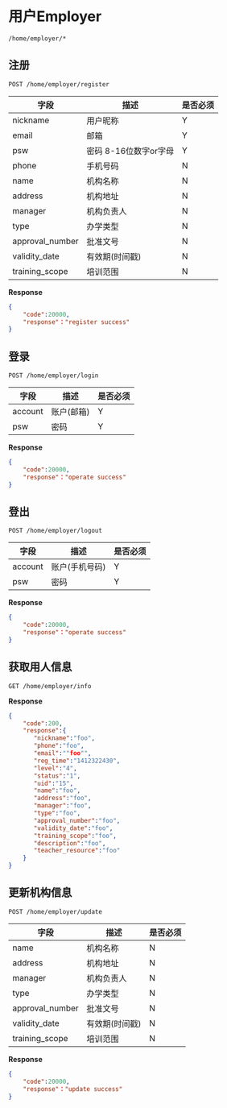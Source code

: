 用户Employer
===
`/home/employer/*`


## 注册    
`POST /home/employer/register` 

字段  |描述 |  是否必须 
------------ | -------------| -------------
nickname | 用户昵称     | Y
email|  邮箱      | Y
psw  | 密码 8-16位数字or字母   | Y
phone| 手机号码 | N
name |机构名称  | N
address |机构地址 | N
manager |机构负责人 | N
type  |办学类型 | N
approval_number |批准文号 | N
validity_date |有效期(时间戳)  | N
training_scope |培训范围 | N



**Response**  

```json
{
    "code":20000,
    "response"："register success"
}
```


## 登录
`POST /home/employer/login`

字段  |描述 |  是否必须 
------------ | -------------| -------------
account | 账户(邮箱)    | Y
psw| 密码  | Y

 **Response**  

```json  
{
    "code":20000,
    "response"："operate success"
}
```

## 登出
`POST /home/employer/logout`

字段  |描述 |  是否必须 
------------ | -------------| -------------
account | 账户(手机号码)      | Y
psw| 密码  | Y

 **Response**  

```json  
{
    "code":20000,
    "response"："operate success"
}
```


## 获取用人信息
`GET /home/employer/info`

**Response**  

```json  
{
    "code":200,
    "response":{
       "nickname":"foo",
       "phone":"foo",
       "email":""foo"",
       "reg_time":"1412322430",
       "level":"4",
       "status":"1",
       "uid":"15",
       "name":"foo",
       "address":"foo",
       "manager":"foo",
       "type":"foo",
       "approval_number":"foo",
       "validity_date":"foo",
       "training_scope":"foo",
       "description":"foo",
       "teacher_resource":"foo"
    }
}
```


## 更新机构信息
`POST /home/employer/update`

字段  |描述 |  是否必须 
------------ | -------------| -------------
name |机构名称  | N
address |机构地址 | N
manager |机构负责人 | N
type  |办学类型 | N
approval_number |批准文号 | N
validity_date |有效期(时间戳)  | N
training_scope |培训范围 | N

 **Response**  

```json  
{
    "code":20000,
    "response"："update success"
}
```
 



 



